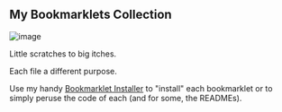 ## My Bookmarklets Collection

![image](https://github.com/user-attachments/assets/ea7b1d40-feaf-4ff1-9e64-26dc8574fe3d)

Little scratches to big itches. 

Each file a different purpose.

Use my handy [Bookmarklet Installer](https://austegard.com/bookmarklet-installer.html) to "install" each bookmarklet or to simply peruse the code of each (and for some, the READMEs).
